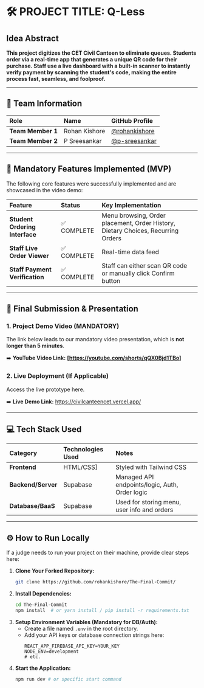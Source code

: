 # 🛠️ PROJECT TITLE: Q-Less

## Idea Abstract

**This project digitizes the CET Civil Canteen to eliminate queues. Students order via a real-time app that generates a unique QR code for their purchase. Staff use a live dashboard with a built-in scanner to instantly verify payment by scanning the student's code, making the entire process fast, seamless, and foolproof.**

---

## 👥 Team Information

| Role | Name | GitHub Profile |
| :--- | :--- | :--- |
| **Team Member 1** | Rohan Kishore | [@rohankishore](https://github.com/rohankishore) |
| **Team Member 2** | P Sreesankar | [@p-sreesankar](https://github.com/p-sreesankar) |

---

## 🎯 Mandatory Features Implemented (MVP)

The following core features were successfully implemented and are showcased in the video demo:

| Feature | Status | Key Implementation |
| :--- | :--- | :--- |
| **Student Ordering Interface** | ✅ COMPLETE | Menu browsing, Order placement, Order History, Dietary Choices, Recurring Orders |
| **Staff Live Order Viewer** | ✅ COMPLETE | Real-time data feed |
| **Staff Payment Verification** | ✅ COMPLETE | Staff can either scan QR code or manually click Confirm button |

---

## 📼 Final Submission & Presentation

### 1. Project Demo Video (MANDATORY)

The link below leads to our mandatory video presentation, which is **not longer than 5 minutes**.

➡️ **YouTube Video Link:** **[https://youtube.com/shorts/qQX0Bjd1TBo]**

### 2. Live Deployment (If Applicable)

Access the live prototype here.

➡️ **Live Demo Link:** https://civilcanteencet.vercel.app/

---

## 💻 Tech Stack Used

| Category | Technologies Used | Notes |
| :--- | :--- | :--- |
| **Frontend** | HTML/CSS] | Styled with Tailwind CSS |
| **Backend/Server** | Supabase | Managed API endpoints/logic, Auth, Order logic |
| **Database/BaaS** | Supabase | Used for storing menu, user info and orders |

---

## ⚙️ How to Run Locally

If a judge needs to run your project on their machine, provide clear steps here:

1.  **Clone Your Forked Repository:**
    ```bash
    git clone https://github.com/rohankishore/The-Final-Commit/
    ```
2.  **Install Dependencies:**
    ```bash
    cd The-Final-Commit
    npm install  # or yarn install / pip install -r requirements.txt
    ```
3.  **Setup Environment Variables (Mandatory for DB/Auth):**
    * Create a file named `.env` in the root directory.
    * Add your API keys or database connection strings here:
        ```
        REACT_APP_FIREBASE_API_KEY=YOUR_KEY
        NODE_ENV=development
        # etc.
        ```
4.  **Start the Application:**
    ```bash
    npm run dev # or specific start command
    ```
